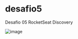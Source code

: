# desafio5
Desafio 05  RocketSeat Discovery 

![image](https://user-images.githubusercontent.com/79944203/195635638-dc2a3d92-2d4d-454c-a112-6e936e2461e4.png)

